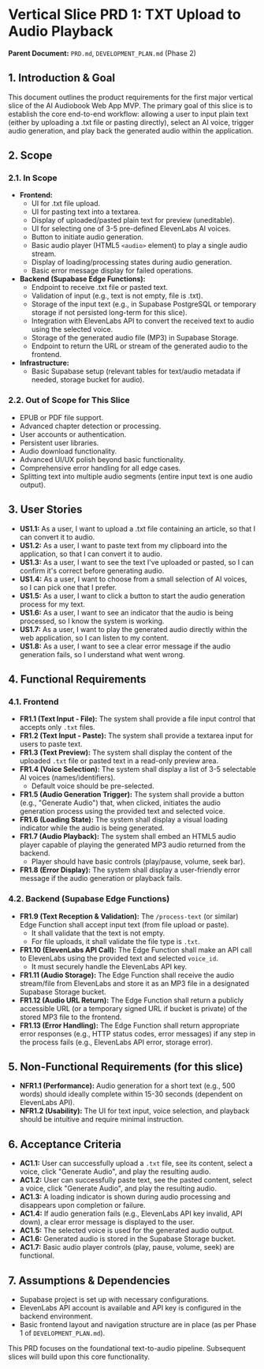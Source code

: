 # Vertical Slice PRD 1: TXT Upload to Audio Playback

**Parent Document:** `PRD.md`, `DEVELOPMENT_PLAN.md` (Phase 2)

## 1. Introduction & Goal

This document outlines the product requirements for the first major vertical slice of the AI Audiobook Web App MVP. The primary goal of this slice is to establish the core end-to-end workflow: allowing a user to input plain text (either by uploading a .txt file or pasting directly), select an AI voice, trigger audio generation, and play back the generated audio within the application.

## 2. Scope

### 2.1. In Scope

- **Frontend:**
    - UI for .txt file upload.
    - UI for pasting text into a textarea.
    - Display of uploaded/pasted plain text for preview (uneditable).
    - UI for selecting one of 3-5 pre-defined ElevenLabs AI voices.
    - Button to initiate audio generation.
    - Basic audio player (HTML5 `<audio>` element) to play a single audio stream.
    - Display of loading/processing states during audio generation.
    - Basic error message display for failed operations.
- **Backend (Supabase Edge Functions):**
    - Endpoint to receive .txt file or pasted text.
    - Validation of input (e.g., text is not empty, file is .txt).
    - Storage of the input text (e.g., in Supabase PostgreSQL or temporary storage if not persisted long-term for this slice).
    - Integration with ElevenLabs API to convert the received text to audio using the selected voice.
    - Storage of the generated audio file (MP3) in Supabase Storage.
    - Endpoint to return the URL or stream of the generated audio to the frontend.
- **Infrastructure:**
    - Basic Supabase setup (relevant tables for text/audio metadata if needed, storage bucket for audio).

### 2.2. Out of Scope for This Slice

- EPUB or PDF file support.
- Advanced chapter detection or processing.
- User accounts or authentication.
- Persistent user libraries.
- Audio download functionality.
- Advanced UI/UX polish beyond basic functionality.
- Comprehensive error handling for all edge cases.
- Splitting text into multiple audio segments (entire input text is one audio output).

## 3. User Stories

- **US1.1:** As a user, I want to upload a .txt file containing an article, so that I can convert it to audio.
- **US1.2:** As a user, I want to paste text from my clipboard into the application, so that I can convert it to audio.
- **US1.3:** As a user, I want to see the text I've uploaded or pasted, so I can confirm it's correct before generating audio.
- **US1.4:** As a user, I want to choose from a small selection of AI voices, so I can pick one that I prefer.
- **US1.5:** As a user, I want to click a button to start the audio generation process for my text.
- **US1.6:** As a user, I want to see an indicator that the audio is being processed, so I know the system is working.
- **US1.7:** As a user, I want to play the generated audio directly within the web application, so I can listen to my content.
- **US1.8:** As a user, I want to see a clear error message if the audio generation fails, so I understand what went wrong.

## 4. Functional Requirements

### 4.1. Frontend

- **FR1.1 (Text Input - File):** The system shall provide a file input control that accepts only `.txt` files.
- **FR1.2 (Text Input - Paste):** The system shall provide a textarea input for users to paste text.
- **FR1.3 (Text Preview):** The system shall display the content of the uploaded `.txt` file or pasted text in a read-only preview area.
- **FR1.4 (Voice Selection):** The system shall display a list of 3-5 selectable AI voices (names/identifiers).
    - Default voice should be pre-selected.
- **FR1.5 (Audio Generation Trigger):** The system shall provide a button (e.g., "Generate Audio") that, when clicked, initiates the audio generation process using the provided text and selected voice.
- **FR1.6 (Loading State):** The system shall display a visual loading indicator while the audio is being generated.
- **FR1.7 (Audio Playback):** The system shall embed an HTML5 audio player capable of playing the generated MP3 audio returned from the backend.
    - Player should have basic controls (play/pause, volume, seek bar).
- **FR1.8 (Error Display):** The system shall display a user-friendly error message if the audio generation or playback fails.

### 4.2. Backend (Supabase Edge Functions)

- **FR1.9 (Text Reception & Validation):** The `/process-text` (or similar) Edge Function shall accept input text (from file upload or paste).
    - It shall validate that the text is not empty.
    - For file uploads, it shall validate the file type is `.txt`.
- **FR1.10 (ElevenLabs API Call):** The Edge Function shall make an API call to ElevenLabs using the provided text and selected `voice_id`.
    - It must securely handle the ElevenLabs API key.
- **FR1.11 (Audio Storage):** The Edge Function shall receive the audio stream/file from ElevenLabs and store it as an MP3 file in a designated Supabase Storage bucket.
- **FR1.12 (Audio URL Return):** The Edge Function shall return a publicly accessible URL (or a temporary signed URL if bucket is private) of the stored MP3 file to the frontend.
- **FR1.13 (Error Handling):** The Edge Function shall return appropriate error responses (e.g., HTTP status codes, error messages) if any step in the process fails (e.g., ElevenLabs API error, storage error).

## 5. Non-Functional Requirements (for this slice)

- **NFR1.1 (Performance):** Audio generation for a short text (e.g., 500 words) should ideally complete within 15-30 seconds (dependent on ElevenLabs API).
- **NFR1.2 (Usability):** The UI for text input, voice selection, and playback should be intuitive and require minimal instruction.

## 6. Acceptance Criteria

- **AC1.1:** User can successfully upload a `.txt` file, see its content, select a voice, click "Generate Audio", and play the resulting audio.
- **AC1.2:** User can successfully paste text, see the pasted content, select a voice, click "Generate Audio", and play the resulting audio.
- **AC1.3:** A loading indicator is shown during audio processing and disappears upon completion or failure.
- **AC1.4:** If audio generation fails (e.g., ElevenLabs API key invalid, API down), a clear error message is displayed to the user.
- **AC1.5:** The selected voice is used for the generated audio output.
- **AC1.6:** Generated audio is stored in the Supabase Storage bucket.
- **AC1.7:** Basic audio player controls (play, pause, volume, seek) are functional.

## 7. Assumptions & Dependencies

- Supabase project is set up with necessary configurations.
- ElevenLabs API account is available and API key is configured in the backend environment.
- Basic frontend layout and navigation structure are in place (as per Phase 1 of `DEVELOPMENT_PLAN.md`).

This PRD focuses on the foundational text-to-audio pipeline. Subsequent slices will build upon this core functionality.
